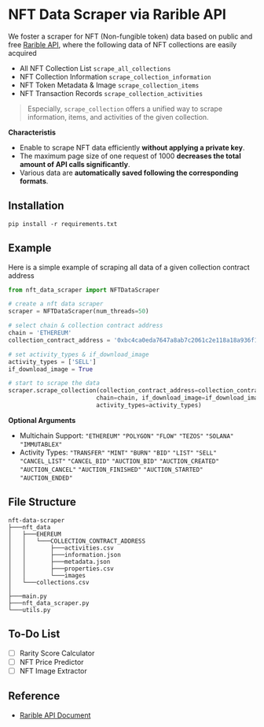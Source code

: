 # NFT Data Scraper via Rarible API

We foster a scraper for NFT (Non-fungible token) data based on public and free [Rarible API](https://api.rarible.org/v0.1/doc), where the following data of NFT collections are easily acquired

- All NFT Collection List `scrape_all_collections`
- NFT Collection Information `scrape_collection_information`
- NFT Token Metadata & Image `scrape_collection_items`
- NFT Transaction Records `scrape_collection_activities`

> Especially, `scrape_collection` offers a unified way to scrape information, items, and activities of the given collection.

**Characteristis**

- Enable to scrape NFT data efficiently **without applying a private key**.
- The maximum page size of one request of 1000 **decreases the total amount of API calls significantly**.
- Various data are **automatically saved following the corresponding formats**.

## Installation

```shell
pip install -r requirements.txt
```

## Example

Here is a simple example of scraping all data of a given collection contract address


```python
from nft_data_scraper import NFTDataScraper

# create a nft data scraper
scraper = NFTDataScraper(num_threads=50)

# select chain & collection contract address 
chain = 'ETHEREUM'
collection_contract_address = '0xbc4ca0eda7647a8ab7c2061c2e118a18a936f13d'

# set activity_types & if_download_image
activity_types = ['SELL']
if_download_image = True

# start to scrape the data
scraper.scrape_collection(collection_contract_address=collection_contract_address, 
                         chain=chain, if_download_image=if_download_image
                         activity_types=activity_types)
```

**Optional Arguments**

- Multichain Support: `"ETHEREUM"` `"POLYGON"` `"FLOW"` `"TEZOS"` `"SOLANA"` `"IMMUTABLEX"`
- Activity Types: `"TRANSFER"` `"MINT"` `"BURN"` `"BID"` `"LIST"` `"SELL"` `"CANCEL_LIST"` `"CANCEL_BID"` `"AUCTION_BID"` `"AUCTION_CREATED"` `"AUCTION_CANCEL"` `"AUCTION_FINISHED"` `"AUCTION_STARTED"` `"AUCTION_ENDED"`

## File Structure

```
nft-data-scraper
├───nft_data
│   ├───EHEREUM
│   │   └───COLLECTION_CONTRACT_ADDRESS
│   │       ├───activities.csv
│   │       ├───information.json
│   │       ├───metadata.json
│   │       ├───properties.csv
│   │       └───images
│   └───collections.csv
│
├───main.py
├───nft_data_scraper.py
└───utils.py
```

## To-Do List

- [ ] Rarity Score Calculator
- [ ] NFT Price Predictor 
- [ ] NFT Image Extractor

## Reference

- [Rarible API Document](https://api.rarible.org/v0.1/doc)
